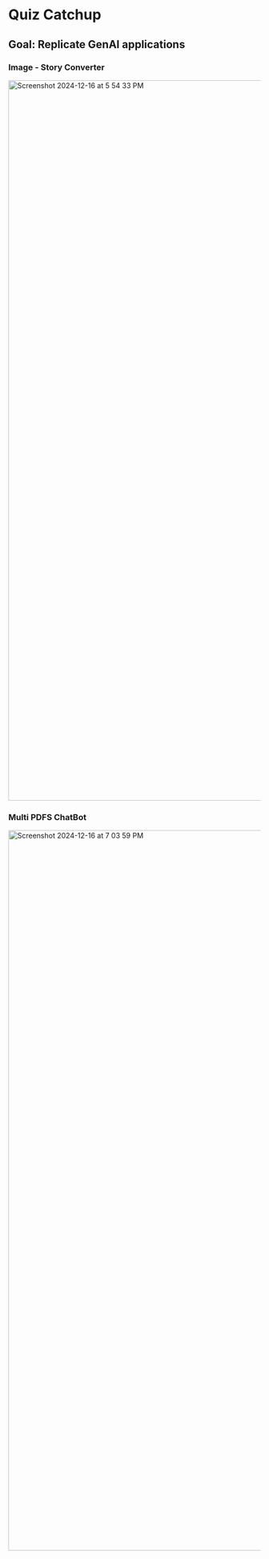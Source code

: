 # Quiz Catchup
## Goal: Replicate GenAI applications
### Image - Story Converter
<img width="1438" alt="Screenshot 2024-12-16 at 5 54 33 PM" src="https://github.com/user-attachments/assets/62530abe-2768-4c39-b736-62ffbfe28e12" />

### Multi PDFS ChatBot
<img width="1438" alt="Screenshot 2024-12-16 at 7 03 59 PM" src="https://github.com/user-attachments/assets/73071153-87ef-470a-947a-e5d31b2dc8a7" />

